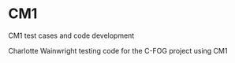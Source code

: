 # CM1
CM1 test cases and code development

Charlotte Wainwright testing code for the C-FOG project using CM1
